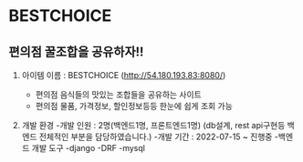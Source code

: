# BESTCHOICE

## 편의점 꿀조합을 공유하자!!



1. 아이템 이름 : BESTCHOICE (http://54.180.193.83:8080/)
	- 편의점 음식들의 맛있는 조합들을 공유하는 사이트
	- 편의점 물품, 가격정보, 할인정보등등 한눈에 쉽게 조회 가능


2. 개발 환경
	-개발 인원 : 2명(백엔드1명, 프론트엔드1명) (db설계, rest api구현등 백엔드 전체적인 부분을 담당하였습니다.)
	-개발 기간 : 2022-07-15 ~ 진행중
	-백엔드 개발 도구
	   -django
	   -DRF
	   -mysql
	  
	  
	   
	 

